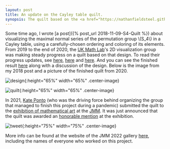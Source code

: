 ```yaml
---
layout: post
title: An update on the Cayley table quilt.
synopsis: The quilt based on the <a href="https://nathanfieldsteel.github.io/2018/11/09/S4-Quilt.html">Cayley table for \(S_4\)</a> was awarded an honorable mention at the mathematical art exhibition at the 2022 JMM.<br><br><p><img src="http://nathanfieldsteel.github.io/public/tweet.png" alt="honorable mention tweet" height="50%" width="50%" class="center-image"/></p>
---
```


Some time ago, I wrote [a post]({% post_url 2018-11-09-S4-Quilt %}) about visualizing the maximal normal series of the permutation group \\(S_4\\) in a Cayley table, using a carefully-chosen ordering and coloring of its elements. From 2019 to the end of 2020, the [UK Math Lab](https://ukmathlab.blogspot.com/)'s 2D visualization group was making steady progress on a quilt based on that design. To read their progress updates, see [here](https://ukmathlab.blogspot.com/2020/05/progress-on-symmetric-group-quilt.html), [here](https://ukmathlab.blogspot.com/2020/07/more-progress-on-symmetric-group-quilt.html) and [here](https://ukmathlab.blogspot.com/2020/11/the-symmetric-group-quilt-is-almost-done.html). And you can see the finished result [here](https://ukmathlab.blogspot.com/2020/12/the-symmetric-group-quilt-is-done.html) along with a discussion of the design. Below is the image from my 2018 post and a picture of the finished quilt from 2020.

![design]({{site.url}}/public/cayley.png){:height="65%" width="65%" .center-image}

![quilt]({{site.url}}/public/S4Quilt.jpg){:height="65%" width="65%" .center-image}

In 2021, [Kate Ponto](https://www.ms.uky.edu/~kate/) (who was the driving force behind organizing the group that managed to finish this project during a pandemic) submitted the quilt to the [exhibition of mathematical art](http://gallery.bridgesmathart.org/exhibitions/2022-joint-mathematics-meetings) at the [JMM](https://jointmathematicsmeetings.org/jmm). It was just announced that the quilt was awarded an [honorable mention](https://twitter.com/JointMath/status/1512852856918970370) at the exhibition.

![tweet]({{site.url}}/public/tweet.png){:height="75%" width="75%" .center-image}

More info can be found at the website of the JMM 2022 gallery [here](http://gallery.bridgesmathart.org/exhibitions/2022-joint-mathematics-meetings/kponto), including the names of everyone who worked on this project.